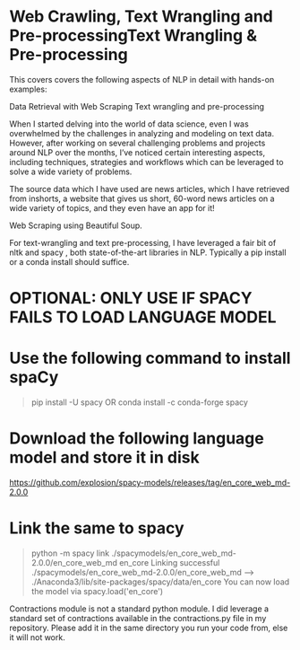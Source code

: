 # Web Crawling, Text Wrangling and Pre-processingText Wrangling & Pre-processing

This covers covers the following aspects of NLP in detail with hands-on examples:

Data Retrieval with Web Scraping
Text wrangling and pre-processing

When I started delving into the world of data science, even I was overwhelmed by the challenges in analyzing and modeling on text data. However, after working on several challenging problems and projects around NLP over the months, I’ve noticed certain interesting aspects, including techniques, strategies and workflows which can be leveraged to solve a wide variety of problems.

The source data which I have used are news articles, which I have retrieved from inshorts, a website that gives us short, 60-word news articles on a wide variety of topics, and they even have an app for it!

Web Scraping using Beautiful Soup.

For text-wrangling and text pre-processing, I have leveraged a fair bit of nltk
and spacy , both state-of-the-art libraries in NLP. Typically a pip install <library> or a
conda install <library> should suffice.
  
  # OPTIONAL: ONLY USE IF SPACY FAILS TO LOAD LANGUAGE MODEL
# Use the following command to install spaCy
> pip install -U spacy
OR
> conda install -c conda-forge spacy

# Download the following language model and store it in disk
https://github.com/explosion/spacy-models/releases/tag/en_core_web_md-2.0.0

# Link the same to spacy 
> python -m spacy link ./spacymodels/en_core_web_md-2.0.0/en_core_web_md en_core
Linking successful
    ./spacymodels/en_core_web_md-2.0.0/en_core_web_md --> ./Anaconda3/lib/site-packages/spacy/data/en_core
You can now load the model via spacy.load('en_core')

Contractions module is not a standard python module. I did leverage a standard set of
contractions available in the contractions.py file in my repository. Please add it in the
same directory you run your code from, else it will not work.

